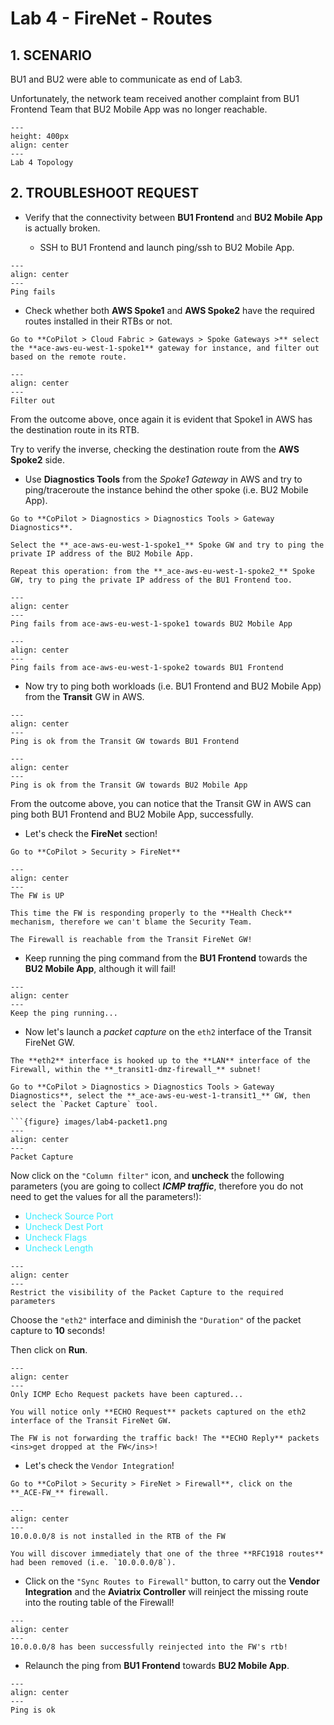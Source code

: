 # Lab 4 - FireNet - Routes

## 1. SCENARIO

BU1 and BU2 were able to communicate as end of Lab3.

Unfortunately, the network team received another complaint from BU1 Frontend Team that BU2 Mobile App was no longer reachable.

```{figure} images/lab4-topology.png
---
height: 400px
align: center
---
Lab 4 Topology
```

## 2. TROUBLESHOOT REQUEST

- Verify that the connectivity between **BU1 Frontend** and **BU2 Mobile App** is actually broken.

  - SSH to BU1 Frontend and launch ping/ssh to BU2 Mobile App.

```{figure} images/lab4-pingunsucc.png
---
align: center
---
Ping fails
```

- Check whether both **AWS Spoke1** and **AWS Spoke2** have the required routes installed in their RTBs or not.

```{tip}
Go to **CoPilot > Cloud Fabric > Gateways > Spoke Gateways >** select the **ace-aws-eu-west-1-spoke1** gateway for instance, and filter out based on the remote route.
```

```{figure} images/lab4-filter.png
---
align: center
---
Filter out
```

From the outcome above, once again it is evident that Spoke1 in AWS has the destination route in its RTB.

Try to verify the inverse, checking the destination route from the **AWS Spoke2** side.

- Use **Diagnostics Tools** from the *Spoke1 Gateway* in AWS and try to ping/traceroute the instance behind the other spoke (i.e. BU2 Mobile App).

```{tip}
Go to **CoPilot > Diagnostics > Diagnostics Tools > Gateway Diagnostics**.

Select the **_ace-aws-eu-west-1-spoke1_** Spoke GW and try to ping the private IP address of the BU2 Mobile App.

Repeat this operation: from the **_ace-aws-eu-west-1-spoke2_** Spoke GW, try to ping the private IP address of the BU1 Frontend too.
```

```{figure} images/lab4-pingfails2.png
---
align: center
---
Ping fails from ace-aws-eu-west-1-spoke1 towards BU2 Mobile App
```

```{figure} images/lab4-pingfails.png
---
align: center
---
Ping fails from ace-aws-eu-west-1-spoke2 towards BU1 Frontend
```

- Now try to ping both workloads (i.e. BU1 Frontend and BU2 Mobile App) from the **Transit** GW in AWS.

```{figure} images/lab3-bu1ping.png
---
align: center
---
Ping is ok from the Transit GW towards BU1 Frontend
```

```{figure} images/lab3-bu2ping.png
---
align: center
---
Ping is ok from the Transit GW towards BU2 Mobile App
```

From the outcome above, you can notice that the Transit GW in AWS can ping both BU1 Frontend and BU2 Mobile App, successfully.

- Let's check the **FireNet** section!

```{tip}
Go to **CoPilot > Security > FireNet**
```

```{figure} images/lab4-firewallok.png
---
align: center
---
The FW is UP
```

```{note}
This time the FW is responding properly to the **Health Check** mechanism, therefore we can't blame the Security Team.

The Firewall is reachable from the Transit FireNet GW!
```

- Keep running the ping command from the **BU1 Frontend** towards the **BU2 Mobile App**, although it will fail!

```{figure} images/lab4-keepit.png
---
align: center
---
Keep the ping running...
```

- Now let's launch a *packet capture* on the `eth2` interface of the Transit FireNet GW.

```{important}
The **eth2** interface is hooked up to the **LAN** interface of the Firewall, within the **_transit1-dmz-firewall_** subnet!
```

```{tip}
Go to **CoPilot > Diagnostics > Diagnostics Tools > Gateway Diagnostics**, select the **_ace-aws-eu-west-1-transit1_** GW, then select the `Packet Capture` tool.

```{figure} images/lab4-packet1.png
---
align: center
---
Packet Capture
```


Now click on the `"Column filter"` icon, and **uncheck** the following parameters (you are going to collect **_ICMP traffic_**, therefore you do not need to get the values for all the parameters!):

  - <span style='color:#33ECFF'>Uncheck Source Port</span>
  - <span style='color:#33ECFF'>Uncheck Dest Port</span>
  - <span style='color:#33ECFF'>Uncheck Flags</span>
  - <span style='color:#33ECFF'>Uncheck Length</span>
  
```{figure} images/lab4-packet2.png
---
align: center
---
Restrict the visibility of the Packet Capture to the required parameters
```

Choose the `"eth2"` interface and diminish the `"Duration"` of the packet capture to **10** seconds!

Then click on **Run**.

```{figure} images/lab4-packet3.png
---
align: center
---
Only ICMP Echo Request packets have been captured...
```

```{important}
You will notice only **ECHO Request** packets captured on the eth2 interface of the Transit FireNet GW.

The FW is not forwarding the traffic back! The **ECHO Reply** packets <ins>get dropped at the FW</ins>!
```

- Let's check the `Vendor Integration`!

```{tip}
Go to **CoPilot > Security > FireNet > Firewall**, click on the **_ACE-FW_** firewall.
```

```{figure} images/lab4-vendor1.png
---
align: center
---
10.0.0.0/8 is not installed in the RTB of the FW
```

```{note}
You will discover immediately that one of the three **RFC1918 routes** had been removed (i.e. `10.0.0.0/8`).
```

- Click on the `"Sync Routes to Firewall"` button, to carry out the **Vendor Integration** and the **Aviatrix Controller** will reinject the missing route into the routing table of the Firewall!

```{figure} images/lab4-vendor2.png
---
align: center
---
10.0.0.0/8 has been successfully reinjected into the FW's rtb!
```

- Relaunch the ping from **BU1 Frontend** towards **BU2 Mobile App**.

```{figure} images/lab4-pingworks.png
---
align: center
---
Ping is ok
```
